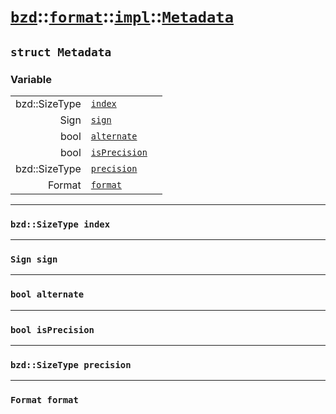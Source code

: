 # [`bzd`](../../../../index.md)::[`format`](../../../index.md)::[`impl`](../../index.md)::[`Metadata`](../index.md)

## `struct Metadata`

### Variable
||||
|---:|:---|:---|
|bzd::SizeType|[`index`](.)||
|Sign|[`sign`](.)||
|bool|[`alternate`](.)||
|bool|[`isPrecision`](.)||
|bzd::SizeType|[`precision`](.)||
|Format|[`format`](.)||
------
### `bzd::SizeType index`

------
### `Sign sign`

------
### `bool alternate`

------
### `bool isPrecision`

------
### `bzd::SizeType precision`

------
### `Format format`

